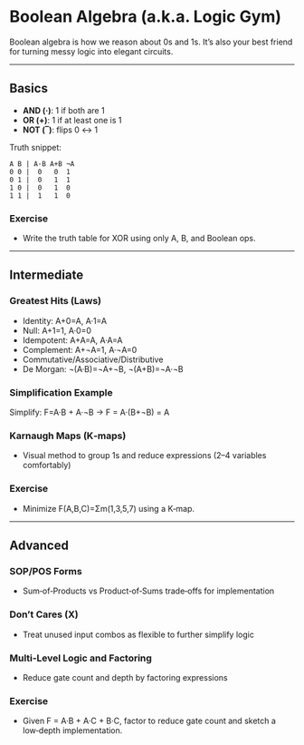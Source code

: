 # Boolean Algebra (a.k.a. Logic Gym)

Boolean algebra is how we reason about 0s and 1s. It’s also your best friend for turning messy logic into elegant circuits.

---

## Basics

- **AND (·)**: 1 if both are 1
- **OR (+)**: 1 if at least one is 1
- **NOT (‾)**: flips 0 ↔ 1

Truth snippet:
```
A B | A·B A+B ¬A
0 0 |  0   0  1
0 1 |  0   1  1
1 0 |  0   1  0
1 1 |  1   1  0
```

### Exercise
- Write the truth table for XOR using only A, B, and Boolean ops.

---

## Intermediate

### Greatest Hits (Laws)
- Identity: A+0=A, A·1=A
- Null: A+1=1, A·0=0
- Idempotent: A+A=A, A·A=A
- Complement: A+¬A=1, A·¬A=0
- Commutative/Associative/Distributive
- De Morgan: ¬(A·B)=¬A+¬B, ¬(A+B)=¬A·¬B

### Simplification Example
Simplify: F=A·B + A·¬B → F = A·(B+¬B) = A

### Karnaugh Maps (K‑maps)
- Visual method to group 1s and reduce expressions (2–4 variables comfortably)

### Exercise
- Minimize F(A,B,C)=Σm(1,3,5,7) using a K‑map.

---

## Advanced

### SOP/POS Forms
- Sum‑of‑Products vs Product‑of‑Sums trade‑offs for implementation

### Don’t Cares (X)
- Treat unused input combos as flexible to further simplify logic

### Multi‑Level Logic and Factoring
- Reduce gate count and depth by factoring expressions

### Exercise
- Given F = A·B + A·C + B·C, factor to reduce gate count and sketch a low‑depth implementation.
